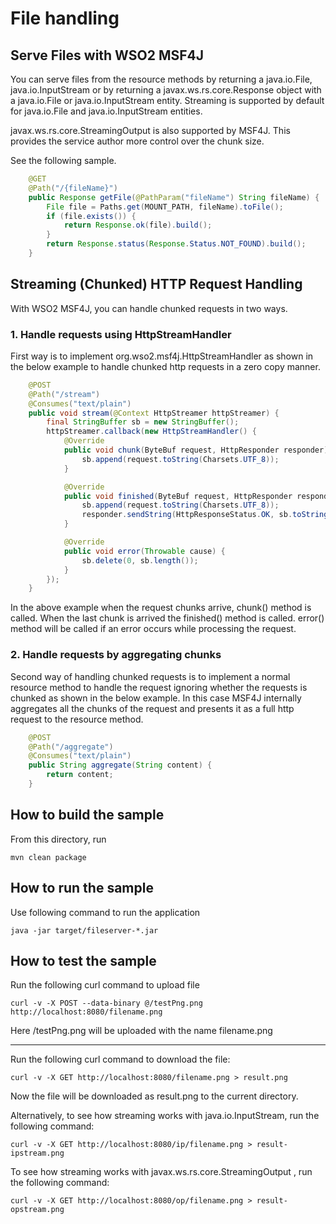# File handling


## Serve Files with WSO2 MSF4J

You can serve files from the resource methods by returning a java.io.File, 
 java.io.InputStream or by returning a javax.ws.rs.core.Response object with a java.io.File or 
java.io.InputStream entity. Streaming is supported by default for java.io.File and java.io.InputStream
entities. 

javax.ws.rs.core.StreamingOutput is also supported by MSF4J. This provides the service author more control
over the chunk size.

See the following sample.

```java
    @GET
    @Path("/{fileName}")
    public Response getFile(@PathParam("fileName") String fileName) {
        File file = Paths.get(MOUNT_PATH, fileName).toFile();
        if (file.exists()) {
            return Response.ok(file).build();
        }
        return Response.status(Response.Status.NOT_FOUND).build();
    }
```

## Streaming (Chunked) HTTP Request Handling


With WSO2 MSF4J, you can handle chunked requests in two ways.

### 1. Handle requests using HttpStreamHandler

First way is to implement org.wso2.msf4j.HttpStreamHandler as shown in the below example to handle chunked http 
requests in a zero copy manner.

```java
    @POST
    @Path("/stream")
    @Consumes("text/plain")
    public void stream(@Context HttpStreamer httpStreamer) {
        final StringBuffer sb = new StringBuffer();
        httpStreamer.callback(new HttpStreamHandler() {
            @Override
            public void chunk(ByteBuf request, HttpResponder responder) {
                sb.append(request.toString(Charsets.UTF_8));
            }

            @Override
            public void finished(ByteBuf request, HttpResponder responder) {
                sb.append(request.toString(Charsets.UTF_8));
                responder.sendString(HttpResponseStatus.OK, sb.toString());
            }

            @Override
            public void error(Throwable cause) {
                sb.delete(0, sb.length());
            }
        });
    }
```

In the above example when the request chunks arrive, chunk() method is called. When the last chunk is arrived the 
finished() method is called. error() method will be called if an error occurs while processing the request.


### 2. Handle requests by aggregating chunks 
Second way of handling chunked requests is to implement a normal resource method to handle the request ignoring 
whether the requests is chunked as shown in the below example. In this case MSF4J internally 
aggregates all the chunks of the request and presents it as a full http request to the resource method.

```java
    @POST
    @Path("/aggregate")
    @Consumes("text/plain")
    public String aggregate(String content) {
        return content;
    }
```


## How to build the sample

From this directory, run

```
mvn clean package
```

## How to run the sample

Use following command to run the application
```
java -jar target/fileserver-*.jar
```

## How to test the sample

Run the following curl command to upload file
```
curl -v -X POST --data-binary @/testPng.png http://localhost:8080/filename.png
```
Here /testPng.png will be uploaded with the name filename.png

---

Run the following curl command to download the file:

```
curl -v -X GET http://localhost:8080/filename.png > result.png
```

Now the file will be downloaded as result.png to the current directory.

Alternatively, to see how streaming works with java.io.InputStream, run the following command:

```
curl -v -X GET http://localhost:8080/ip/filename.png > result-ipstream.png
```

To see how streaming works with javax.ws.rs.core.StreamingOutput , run the following command:

```
curl -v -X GET http://localhost:8080/op/filename.png > result-opstream.png
```
